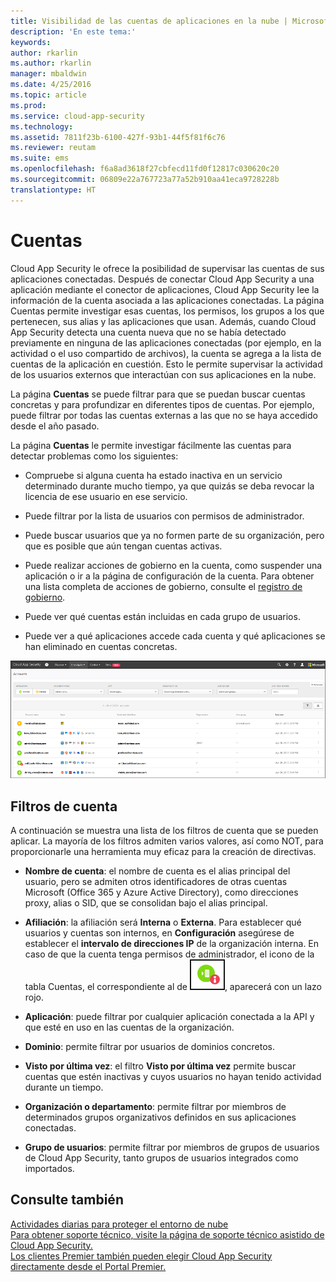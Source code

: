 ```yaml
---
title: Visibilidad de las cuentas de aplicaciones en la nube | Microsoft Docs
description: 'En este tema:'
keywords: 
author: rkarlin
ms.author: rkarlin
manager: mbaldwin
ms.date: 4/25/2016
ms.topic: article
ms.prod: 
ms.service: cloud-app-security
ms.technology: 
ms.assetid: 7811f23b-6100-427f-93b1-44f5f81f6c76
ms.reviewer: reutam
ms.suite: ems
ms.openlocfilehash: f6a8ad3618f27cbfecd11fd0f12817c030620c20
ms.sourcegitcommit: 06809e22a767723a77a52b910aa41eca9728228b
translationtype: HT
---
```

# <a name="accounts"></a>Cuentas
Cloud App Security le ofrece la posibilidad de supervisar las cuentas de sus aplicaciones conectadas. Después de conectar Cloud App Security a una aplicación mediante el conector de aplicaciones, Cloud App Security lee la información de la cuenta asociada a las aplicaciones conectadas. La página Cuentas permite investigar esas cuentas, los permisos, los grupos a los que pertenecen, sus alias y las aplicaciones que usan. Además, cuando Cloud App Security detecta una cuenta nueva que no se había detectado previamente en ninguna de las aplicaciones conectadas (por ejemplo, en la actividad o el uso compartido de archivos), la cuenta se agrega a la lista de cuentas de la aplicación en cuestión. Esto le permite supervisar la actividad de los usuarios externos que interactúan con sus aplicaciones en la nube.


La página **Cuentas** se puede filtrar para que se puedan buscar cuentas concretas y para profundizar en diferentes tipos de cuentas. Por ejemplo, puede filtrar por todas las cuentas externas a las que no se haya accedido desde el año pasado. 

La página **Cuentas** le permite investigar fácilmente las cuentas para detectar problemas como los siguientes:  

-   Compruebe si alguna cuenta ha estado inactiva en un servicio determinado durante mucho tiempo, ya que quizás se deba revocar la licencia de ese usuario en ese servicio.  
-   Puede filtrar por la lista de usuarios con permisos de administrador.  

-   Puede buscar usuarios que ya no formen parte de su organización, pero que es posible que aún tengan cuentas activas.  

-   Puede realizar acciones de gobierno en la cuenta, como suspender una aplicación o ir a la página de configuración de la cuenta. Para obtener una lista completa de acciones de gobierno, consulte el [registro de gobierno](governance-actions.md).
    
-   Puede ver qué cuentas están incluidas en cada grupo de usuarios.  

-   Puede ver a qué aplicaciones accede cada cuenta y qué aplicaciones se han eliminado en cuentas concretas.
    

![pantalla cuentas](./media/accounts-page.png)

## <a name="account-filters"></a>Filtros de cuenta
A continuación se muestra una lista de los filtros de cuenta que se pueden aplicar. La mayoría de los filtros admiten varios valores, así como NOT, para proporcionarle una herramienta muy eficaz para la creación de directivas.  
  
- **Nombre de cuenta**: el nombre de cuenta es el alias principal del usuario, pero se admiten otros identificadores de otras cuentas Microsoft (Office 365 y Azure Active Directory), como direcciones proxy, alias o SID, que se consolidan bajo el alias principal.

- **Afiliación**: la afiliación será **Interna** o **Externa**. Para establecer qué usuarios y cuentas son internos, en **Configuración** asegúrese de establecer el **intervalo de direcciones IP** de la organización interna. En caso de que la cuenta tenga permisos de administrador, el icono de la tabla Cuentas, el correspondiente al de ![administrador de cuenta](./media/accounts-admin-icon.png), aparecerá con un lazo rojo.

- **Aplicación**: puede filtrar por cualquier aplicación conectada a la API y que esté en uso en las cuentas de la organización.

- **Dominio**: permite filtrar por usuarios de dominios concretos.

- **Visto por última vez**: el filtro **Visto por última vez** permite buscar cuentas que estén inactivas y cuyos usuarios no hayan tenido actividad durante un tiempo.

- **Organización o departamento**: permite filtrar por miembros de determinados grupos organizativos definidos en sus aplicaciones conectadas.

- **Grupo de usuarios**: permite filtrar por miembros de grupos de usuarios de Cloud App Security, tanto grupos de usuarios integrados como importados.


## <a name="see-also"></a>Consulte también  
[Actividades diarias para proteger el entorno de nube](daily-activities-to-protect-your-cloud-environment.md)   
[Para obtener soporte técnico, visite la página de soporte técnico asistido de Cloud App Security.](http://support.microsoft.com/oas/default.aspx?prid=16031)   
[Los clientes Premier también pueden elegir Cloud App Security directamente desde el Portal Premier.](https://premier.microsoft.com/)  
  
  